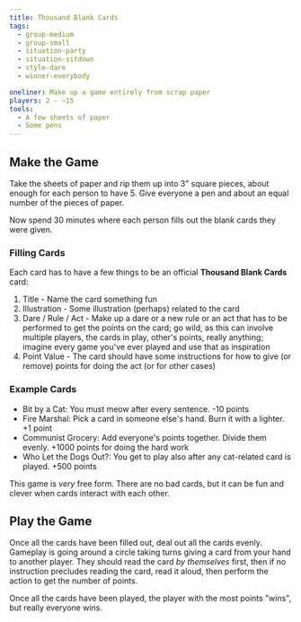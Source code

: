 ```yaml
---
title: Thousand Blank Cards
tags:
  - group-medium
  - group-small
  - situation-party
  - situation-sitdown
  - style-dare
  - winner-everybody

oneliner: Make up a game entirely from scrap paper
players: 2 - ~15
tools:
  - A few sheets of paper
  - Some pens
---
```

## Make the Game
Take the sheets of paper and rip them up into 3" square pieces, about enough for each person to have 5. Give everyone a pen and about an equal number of the pieces of paper.

Now spend 30 minutes where each person fills out the blank cards they were given.

### Filling Cards
Each card has to have a few things to be an official **Thousand Blank Cards** card:

1. Title - Name the card something fun
1. Illustration - Some illustration (perhaps) related to the card
1. Dare / Rule / Act - Make up a dare or a new rule or an act that has to be performed to get the points on the card; go wild, as this can involve multiple players, the cards in play, other's points, really anything; imagine every game you've ever played and use that as inspiration
1. Point Value - The card should have some instructions for how to give (or remove) points for doing the act (or for other cases)

### Example Cards
* Bit by a Cat: You must meow after every sentence. -10 points
* Fire Marshal: Pick a card in someone else's hand. Burn it with a lighter. +1 point
* Communist Grocery: Add everyone's points together. Divide them evenly. +1000 points for doing the hard work
* Who Let the Dogs Out?: You get to play also after any cat-related card is played. +500 points

This game is _very_ free form. There are no bad cards, but it can be fun and clever when cards interact with each other.

## Play the Game
Once all the cards have been filled out, deal out all the cards evenly. Gameplay is going around a circle taking turns giving a card from your hand to another player. They should read the card _by themselves_ first, then if no instruction precludes reading the card, read it aloud, then perform the action to get the number of points.

Once all the cards have been played, the player with the most points "wins", but really everyone wins.
